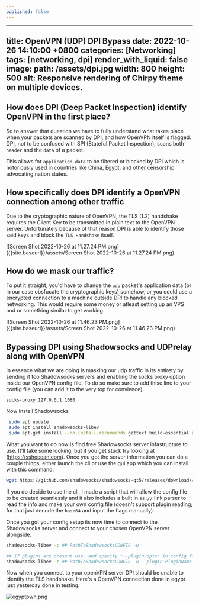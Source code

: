 ```yaml
---
published: false
---
```

---
title: OpenVPN (UDP) DPI Bypass
date: 2022-10-26 14:10:00 +0800
categories: [Networking]
tags: [networking, dpi]
render_with_liquid: false
image:
  path: /assets/dpi.jpg
  width: 800
  height: 500
  alt: Responsive rendering of Chirpy theme on multiple devices.
---
## How does DPI (Deep Packet Inspection) identify OpenVPN in the first place?

So to answer that question we have to fully understand what takes place when your packets are scanned by DPI, and how OpenVPN itself is flagged. DPI, not to be confused with SPI (Stateful Packet Inspection), scans both `header` and the `data` of a packet.  

This allows for `application data` to be filtered or blocked by DPI which is notoriously used in countries like China, Egypt, and other censorship advocating nation states. 

## How specifically does DPI identify a OpenVPN connection among other traffic

Due to the cryptographic nature of OpenVPN, the TLS (1.2) handshake requires the Client Key to be transmitted in plain text to the OpenVPN server. Unfortunately because of that reason DPI is able to identify those said keys and block the `TLS Handshake` itself.

![Screen Shot 2022-10-26 at 11.27.24 PM.png]({{site.baseurl}}/assets/Screen Shot 2022-10-26 at 11.27.24 PM.png)


## How do we mask our traffic?

To put it straight, you'd have to change the `udp` packet's application data (or in our case obsfucate the cryptographic keys) somehow, or you could use a encrypted connection to a machine outside DPI to handle any blocked networking. This would require some money or atleast setting up an VPS and or something similar to get working. 

![Screen Shot 2022-10-26 at 11.46.23 PM.png]({{site.baseurl}}/assets/Screen Shot 2022-10-26 at 11.46.23 PM.png)

## Bypassing DPI using Shadowsocks and UDPrelay along with OpenVPN

In essence what we are doing is masking our udp traffic in its entirety by sending it too Shadowsocks servers and enabling the socks proxy option inside our OpenVPN config file. To do so make sure to add thise line to your config file (you can add it to the very top for convience)
```
socks-proxy 127.0.0.1 1080
```

Now install Shadowsocks 

```bash
 sudo apt update
 sudo apt install shadowsocks-libev
 sudo apt-get install --no-install-recommends gettext build-essential autoconf libtool libpcre3-dev asciidoc xmlto libev-dev libc-ares-dev automake libmbedtls-dev libsodium-dev pkg-config

```

What you want to do now is find free Shadowsocks server infastructure to use. It'll take some looking, but if you get stuck try looking at (https://sshocean.com). Once you got the server information you can do a couple things, either launch the cli or use the gui app which you can install with this command.

```bash
wget https://github.com/shadowsocks/shadowsocks-qt5/releases/download/v3.0.1/Shadowsocks-Qt5-3.0.1-x86_64.AppImage
```

If you do decide to use the cli, I made a script that will allow the config file to be created seamlessly and it also includes a built in `ss://` link parser to read the info and make your own config file (doesn't support plugin reading; for that just decode the `base64` and input the flags manually).

Once you got your config setup its now time to connect to the Shadowsocks server and connect to your chosen OpenVPN server alongside. 

```bash
shadowsocks-libev -c ## PathToShadowsocksCONFIG -u

## If plugins are present use, and specify "--plugin-opts" in config file
shadowsocks-libev -c ## PathToShadowsocksCONFIG -u --plugin PluginName

```

Now when you connect to your openVPN server DPI should be unable to identify the TLS handshake. Here's a OpenVPN connection done in egypt just yesterday done in testing.

![egyptpwn.png]({{site.baseurl}}/assets/egyptpwn.png)



